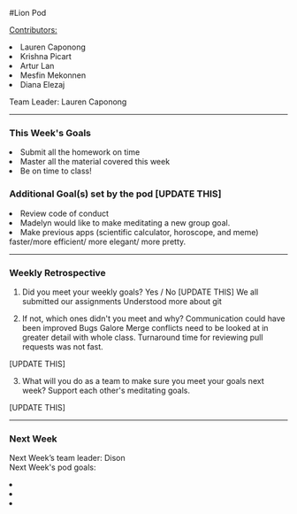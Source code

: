 #Lion Pod

<u>Contributors:</u>


<li>Lauren Caponong
<li>Krishna Picart
<li>Artur Lan
<li>Mesfin Mekonnen
<li>Diana Elezaj

Team Leader: Lauren Caponong

<hr>

<h3>This Week's Goals</h3>

<li>Submit all the homework on time
<li>Master all the material covered this week
<li>Be on time to class!

<h3>Additional Goal(s) set by the pod [UPDATE THIS]</h3>

<li>Review code of conduct
<li>Madelyn would like to make meditating a new group goal.
<li>Make previous apps (scientific calculator, horoscope, and meme) faster/more efficient/ more elegant/ more pretty.

<hr>

<h3>Weekly Retrospective</h3>

1. Did you meet your weekly goals?
Yes / No [UPDATE THIS] We all submitted our assignments Understood more about git

2. If not, which ones didn't you meet and why?
Communication could have been improved Bugs Galore Merge conflicts need to be looked at in greater detail with whole class. Turnaround time for reviewing pull requests was not fast.

[UPDATE THIS]

3. What will you do as a team to make sure you meet your goals next week?
Support each other's meditating goals.

[UPDATE THIS]

<hr>

<h3>Next Week</h3>

Next Week’s team leader: Dison <br>
Next Week's pod goals:
<li>
<li>
<li>
